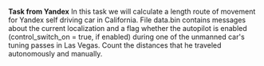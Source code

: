 **Task from Yandex**
In this task we will calculate a length route of movement for Yandex self driving car in California.
File data.bin contains messages about the current localization and a flag whether the autopilot is enabled (control_switch_on = true, if enabled) during one of the unmanned car's tuning passes in Las Vegas. Count the distances that he traveled autonomously and manually.
